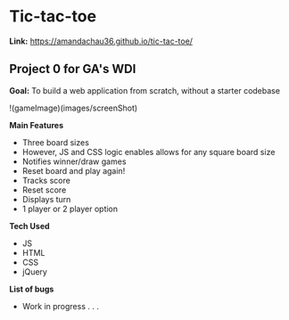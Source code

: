 
# Tic-tac-toe


**Link:** https://amandachau36.github.io/tic-tac-toe/

## Project 0 for GA's WDI

**Goal:** To build a web application from scratch, without a starter codebase


!(gameImage)(images/screenShot)

**Main Features**
*  Three board sizes
  * However, JS and CSS logic enables allows for any square board size
* Notifies winner/draw games  
* Reset board and play again!
* Tracks score
* Reset score
* Displays turn
* 1 player or 2 player option


**Tech Used**
* JS
* HTML
* CSS
* jQuery

**List of bugs**
* Work in progress . . .
